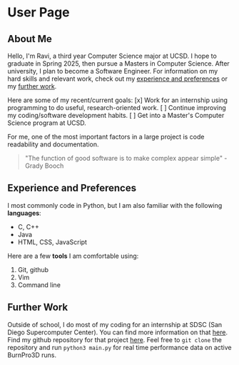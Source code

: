 # User Page

## About Me
Hello, I'm Ravi, a third year Computer Science major at UCSD. I hope to graduate in Spring 2025, then pursue a Masters in Computer Science. After university, I plan to become a Software Engineer. For information on my hard skills and relevant work, check out my [experience and preferences](#experience-and-preferences) or my [further work](#further-work).

Here are some of my recent/current goals:
  [x] Work for an internship using programming to do useful, research-oriented work.
  [ ] Continue improving my coding/software development habits.
  [ ] Get into a Master's Computer Science program at UCSD.


For me, one of the most important factors in a large project is code readability and documentation.
> "The function of good software is to make complex appear simple" - Grady Booch


## Experience and Preferences
I most commonly code in Python, but I am also familiar with the following **languages**:
- C, C++
- Java
- HTML, CSS, JavaScript

Here are a few **tools** I am comfortable using:
1. Git, github
2. Vim
3. Command line


## Further Work
Outside of school, I do most of my coding for an internship at SDSC (San Diego Supercomputer Center). You can find more information on that [here](sdsc_internship.md). Find my github repository for that project [here](https://github.com/ravishende/grafana_data_retrieval). Feel free to `git clone` the repository and run `python3 main.py` for real time performance data on active BurnPro3D runs.
